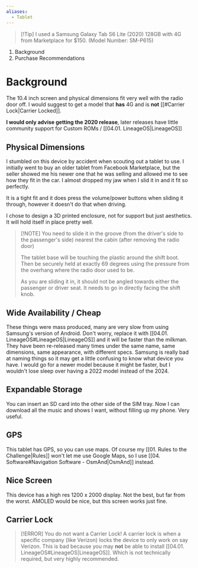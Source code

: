 ```yaml
---
aliases:
  - Tablet
---
```

>[!Tip] I used a Samsung Galaxy Tab S6 Lite (2020) 128GB with 4G from Marketplace for $150. (Model Number: SM-P615)

1. Background
2. Purchase Recommendations


# Background
The 10.4 inch screen and physical dimensions fit very well with the radio door off. I would suggest to get a model that **has** 4G and is **not** [[#Carrier Lock|Carrier Locked]].

**I would only advise getting the 2020 release**, later releases have little community support for Custom ROMs / [[04.01. LineageOS|LineageOS]]
## Physical Dimensions
I stumbled on this device by accident when scouting out a tablet to use. I initially went to buy an older tablet from Facebook Marketplace, but the seller showed me his newer one that he was selling and allowed me to see how they fit in the car. I almost dropped my jaw when I slid it in and it fit so perfectly.

It is a tight fit and it does press the volume/power buttons when sliding it through, however it doesn't do that when driving.

I chose to design a 3D printed enclosure, not for support but just aesthetics. It will hold itself in place pretty well.

> [!NOTE] You need to slide it in the groove (from the driver's side to the passenger's side) nearest the cabin (after removing the radio door) 
> 
> The tablet base will be touching the plastic around the shift boot. Then be securely held at exactly 69 degrees using the pressure from the overhang where the radio door used to be.
> 
>As you are sliding it in, it should not be angled towards either the passenger or driver seat. It needs to go in directly facing the shift knob. 

## Wide Availability / Cheap
These things were mass produced, many are very slow from using Samsung's version of Android. Don't worry, replace it with [[04.01. LineageOS#LineageOS|LineageOS]] and it will be faster than the milkman. They have been re-released many times under the same name, same dimensions, same appearance, with different specs. Samsung is really bad at naming things so it may get a little confusing to know what device you have. I would go for a newer model because it might be faster, but I wouldn't lose sleep over having a 2022 model instead of the 2024.

## Expandable Storage
You can insert an SD card into the other side of the SIM tray. Now I can download all the music and shows I want, without filling up my phone. Very useful.

## GPS
This tablet has GPS, so you can use maps. Of course my [[01. Rules to the Challenge|Rules]] won't let me use Google Maps, so I use [[04. Software#Navigation Software - OsmAnd|OsmAnd]] instead.


## Nice Screen
This device has a high res 1200 x 2000 display. Not the best, but far from the worst. AMOLED would be nice, but this screen works just fine.


## Carrier Lock
> [!ERROR] You do not want a Carrier Lock!
A carrier lock is when a specific company (like Verizon) locks the device to only work on say Verizon. This is bad because you may **not** be able to install [[04.01. LineageOS#LineageOS|LineageOS]]. Which is not technically required, but very highly recommended.
